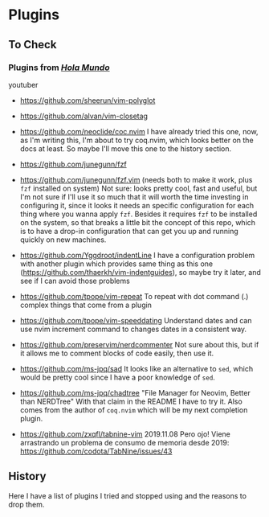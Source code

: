 # Plugins

## To Check

### Plugins from [_Hola Mundo_](https://www.youtube.com/watch?v=XgQFzi3VkC8)
youtuber

- https://github.com/sheerun/vim-polyglot

- https://github.com/alvan/vim-closetag

- https://github.com/neoclide/coc.nvim
  I have already tried this one, now, as I'm writing this, I'm about to try
  coq.nvim, which looks better on the docs at least. So maybe I'll move this one
  to the history section.

- https://github.com/junegunn/fzf
- https://github.com/junegunn/fzf.vim
  (needs both to make it work, plus `fzf` installed on system)
  Not sure: looks pretty cool, fast and useful, but I'm not sure if I'll use it
  so much that it will worth the time investing in configuring it, since it
  looks it needs an specific configuration for each thing where you wanna apply
  `fzf`. Besides it requires `fzf` to be installed on the system, so that
  breaks a little bit the concept of this repo, which is to have a drop-in
  configuration that can get you up and running quickly on new machines.

- https://github.com/Yggdroot/indentLine
  I have a configuration problem with another plugin which provides same
  thing as this one (https://github.com/thaerkh/vim-indentguides), so maybe try
  it later, and see if I can avoid those problems

- https://github.com/tpope/vim-repeat
  To repeat with dot command (.) complex things that come from a plugin

- https://github.com/tpope/vim-speeddating
  Understand dates and can use nvim increment command to changes dates in a
  consistent way.

- https://github.com/preservim/nerdcommenter
  Not sure about this, but if it allows me to comment blocks of code easily,
  then use it.

- https://github.com/ms-jpq/sad
  It looks like an alternative to `sed`, which would be pretty cool since I have
  a poor knowledge of `sed`.

- https://github.com/ms-jpq/chadtree
  "File Manager for Neovim, Better than NERDTree"
  With that claim in the README I have to try it. Also comes from the author of
  `coq.nvim` which will be my next completion plugin.

- https://github.com/zxqfl/tabnine-vim
  2019.11.08
  Pero ojo! Viene arrastrando un problema de consumo de memoria desde 2019:
  https://github.com/codota/TabNine/issues/43


## History

Here I have a list of plugins I tried and stopped using and the reasons to drop
them.


